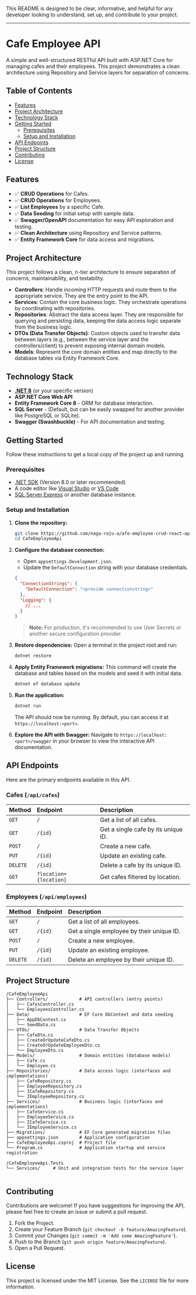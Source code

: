 This README is designed to be clear, informative, and helpful for any developer looking to understand, set up, and contribute to your project.

---

# Cafe Employee API

A simple and well-structured RESTful API built with ASP.NET Core for managing cafes and their employees. This project demonstrates a clean architecture using Repository and Service layers for separation of concerns.

## Table of Contents

- [Features](#features)
- [Project Architecture](#project-architecture)
- [Technology Stack](#technology-stack)
- [Getting Started](#getting-started)
  - [Prerequisites](#prerequisites)
  - [Setup and Installation](#setup-and-installation)
- [API Endpoints](#api-endpoints)
- [Project Structure](#project-structure)
- [Contributing](#contributing)
- [License](#license)

## Features

- ✅ **CRUD Operations** for Cafes.
- ✅ **CRUD Operations** for Employees.
- ✅ **List Employees** by a specific Cafe.
- ✅ **Data Seeding** for initial setup with sample data.
- ✅ **Swagger/OpenAPI** documentation for easy API exploration and testing.
- ✅ **Clean Architecture** using Repository and Service patterns.
- ✅ **Entity Framework Core** for data access and migrations.

## Project Architecture

This project follows a clean, n-tier architecture to ensure separation of concerns, maintainability, and testability.

- **Controllers**: Handle incoming HTTP requests and route them to the appropriate service. They are the entry point to the API.
- **Services**: Contain the core business logic. They orchestrate operations by coordinating with repositories.
- **Repositories**: Abstract the data access layer. They are responsible for querying and persisting data, keeping the data access logic separate from the business logic.
- **DTOs (Data Transfer Objects)**: Custom objects used to transfer data between layers (e.g., between the service layer and the controllers/client) to prevent exposing internal domain models.
- **Models**: Represent the core domain entities and map directly to the database tables via Entity Framework Core.

## Technology Stack

- **[.NET 8](https://dotnet.microsoft.com/en-us/download/dotnet/8.0)** (or your specific version)
- **ASP.NET Core Web API**
- **Entity Framework Core 8** - ORM for database interaction.
- **SQL Server** - (Default, but can be easily swapped for another provider like PostgreSQL or SQLite).
- **Swagger (Swashbuckle)** - For API documentation and testing.

## Getting Started

Follow these instructions to get a local copy of the project up and running.

### Prerequisites

- [.NET SDK](https://dotnet.microsoft.com/download) (Version 8.0 or later recommended)
- A code editor like [Visual Studio](https://visualstudio.microsoft.com/) or [VS Code](https://code.visualstudio.com/)
- [SQL Server Express](https://www.microsoft.com/en-us/sql-server/sql-server-downloads) or another database instance.

### Setup and Installation

1.  **Clone the repository:**
    ```sh
    git clone https://github.com/naga-raju-a/afe-employee-crud-react-app.git
    cd CafeEmployeeApi
    ```

2.  **Configure the database connection:**
    - Open `appsettings.Development.json`.
    - Update the `DefaultConnection` string with your database credentials.

    ```json
    {
      "ConnectionStrings": {
        "DefaultConnection": "<provide connectionstring>"
      },
      "Logging": {
        // ...
      }
    }
    ```
    > **Note:** For production, it's recommended to use User Secrets or another secure configuration provider.

3.  **Restore dependencies:**
    Open a terminal in the project root and run:
    ```sh
    dotnet restore
    ```

4.  **Apply Entity Framework migrations:**
    This command will create the database and tables based on the models and seed it with initial data.
    ```sh
    dotnet ef database update
    ```

5.  **Run the application:**
    ```sh
    dotnet run
    ```
    The API should now be running. By default, you can access it at `https://localhost:<port>`.

6.  **Explore the API with Swagger:**
    Navigate to `https://localhost:<port>/swagger` in your browser to view the interactive API documentation.

## API Endpoints

Here are the primary endpoints available in this API.

### Cafes (`/api/cafes`)

| Method | Endpoint                    | Description                                  |
| :----- | :-------------------------- | :------------------------------------------- |
| `GET`  | `/`                         | Get a list of all cafes.                     |
| `GET`  | `/{id}`                     | Get a single cafe by its unique ID.          |
| `POST` | `/`                         | Create a new cafe.                           |
| `PUT`  | `/{id}`                     | Update an existing cafe.                     |
| `DELETE`| `/{id}`                     | Delete a cafe by its unique ID.              |
| `GET`  | `?location={location}`      | Get cafes filtered by location.              |

### Employees (`/api/employees`)

| Method | Endpoint         | Description                                    |
| :----- | :--------------- | :--------------------------------------------- |
| `GET`  | `/`              | Get a list of all employees.                   |
| `GET`  | `/{id}`          | Get a single employee by their unique ID.      |
| `POST` | `/`              | Create a new employee.                         |
| `PUT`  | `/{id}`          | Update an existing employee.                   |
| `DELETE`| `/{id}`          | Delete an employee by their unique ID.         |

## Project Structure

```
/CafeEmployeeApi
├── Controllers/            # API controllers (entry points)
│   ├── CafesController.cs
│   └── EmployeesController.cs
├── Data/                   # EF Core DbContext and data seeding
│   ├── AppDbContext.cs
│   └── SeedData.cs
├── DTOs/                   # Data Transfer Objects
│   ├── CafeDto.cs
│   ├── CreateOrUpdateCafeDto.cs
│   ├── CreateOrUpdateEmployeeDto.cs
│   └── EmployeeDto.cs
├── Models/                 # Domain entities (database models)
│   ├── Cafe.cs
│   └── Employee.cs
├── Repositories/           # Data access logic (interfaces and implementations)
│   ├── CafeRepository.cs
│   ├── EmployeeRepository.cs
│   ├── ICafeRepository.cs
│   └── IEmployeeRepository.cs
├── Services/               # Business logic (interfaces and implementations)
│   ├── CafeService.cs
│   ├── EmployeeService.cs
│   ├── ICafeService.cs
│   └── IEmployeeService.cs
├── Migrations/             # EF Core generated migration files
├── appsettings.json        # Application configuration
├── CafeEmployeeApi.csproj  # Project file
└── Program.cs              # Application startup and service registration

/CafeEmployeeApi.Tests
└── Services/     # Unit and integration tests for the service layer


```

## Contributing

Contributions are welcome! If you have suggestions for improving the API, please feel free to create an issue or submit a pull request.

1.  Fork the Project.
2.  Create your Feature Branch (`git checkout -b feature/AmazingFeature`).
3.  Commit your Changes (`git commit -m 'Add some AmazingFeature'`).
4.  Push to the Branch (`git push origin feature/AmazingFeature`).
5.  Open a Pull Request.

## License

This project is licensed under the MIT License. See the `LICENSE` file for more information.
